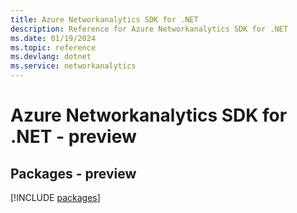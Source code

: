 ```yaml
---
title: Azure Networkanalytics SDK for .NET
description: Reference for Azure Networkanalytics SDK for .NET
ms.date: 01/19/2024
ms.topic: reference
ms.devlang: dotnet
ms.service: networkanalytics
---
```

# Azure Networkanalytics SDK for .NET - preview
## Packages - preview
[!INCLUDE [packages](networkanalytics-index.md)]